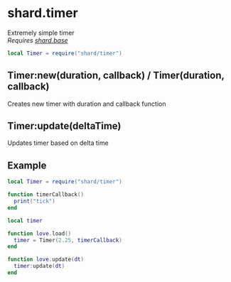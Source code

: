 # shard.timer
Extremely simple timer  
*Requires [shard.base](base)*

```lua
local Timer = require("shard/timer")
```

## Timer:new(duration, callback) / Timer(duration, callback)
Creates new timer with duration and callback function

## Timer:update(deltaTime)
Updates timer based on delta time

## Example
```lua
local Timer = require("shard/timer")

function timerCallback()
  print("tick")
end

local timer

function love.load()
  timer = Timer(2.25, timerCallback)
end

function love.update(dt)
  timer:update(dt)
end
```